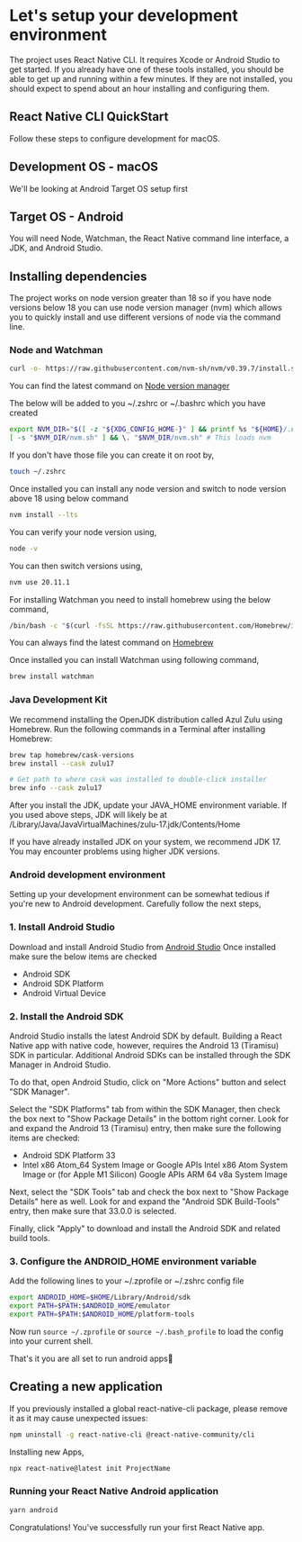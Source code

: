 # Let's setup your development environment

The project uses React Native CLI. It requires Xcode or Android Studio to get started. If you already have one of these tools installed, you should be able to get up and running within a few minutes. If they are not installed, you should expect to spend about an hour installing and configuring them.

## React Native CLI QuickStart

Follow these steps to configure development for macOS.

## Development OS - macOS

We'll be looking at Android Target OS setup first

## Target OS - Android

You will need Node, Watchman, the React Native command line interface, a JDK, and Android Studio.

## Installing dependencies

The project works on node version greater than 18 so if you have node versions below 18 you can use node version manager (nvm) which allows you to quickly install and use different versions of node via the command line.

### Node and Watchman

```bash
curl -o- https://raw.githubusercontent.com/nvm-sh/nvm/v0.39.7/install.sh | bash
```

You can find the latest command on
[Node version manager](https://github.com/nvm-sh/nvm)

The below will be added to you ~/.zshrc or ~/.bashrc which you have created

```bash
export NVM_DIR="$([ -z "${XDG_CONFIG_HOME-}" ] && printf %s "${HOME}/.nvm" || printf %s "${XDG_CONFIG_HOME}/nvm")"
[ -s "$NVM_DIR/nvm.sh" ] && \. "$NVM_DIR/nvm.sh" # This loads nvm
```

If you don't have those file you can create it on root by,

```bash
touch ~/.zshrc
```

Once installed you can install any node version and switch to node version above 18 using below command

```bash
nvm install --lts
```

You can verify your node version using,

```bash
node -v
```

You can then switch versions using,

```bash
nvm use 20.11.1
```

For installing Watchman you need to install homebrew using the below command,

```bash
/bin/bash -c "$(curl -fsSL https://raw.githubusercontent.com/Homebrew/install/HEAD/install.sh)"
```

You can always find the latest command on
[Homebrew](https://brew.sh/)

Once installed you can install Watchman using following command,

```bash
brew install watchman
```

### Java Development Kit

We recommend installing the OpenJDK distribution called Azul Zulu using Homebrew. Run the following commands in a Terminal after installing Homebrew:

```bash
brew tap homebrew/cask-versions
brew install --cask zulu17

# Get path to where cask was installed to double-click installer
brew info --cask zulu17
```

After you install the JDK, update your JAVA_HOME environment variable. If you used above steps, JDK will likely be at /Library/Java/JavaVirtualMachines/zulu-17.jdk/Contents/Home

If you have already installed JDK on your system, we recommend JDK 17. You may encounter problems using higher JDK versions.

### Android development environment

Setting up your development environment can be somewhat tedious if you're new to Android development. Carefully follow the next steps,

### 1. Install Android Studio

Download and install Android Studio from [Android Studio](https://developer.android.com/studio)
Once installed make sure the below items are checked

- Android SDK
- Android SDK Platform
- Android Virtual Device

### 2. Install the Android SDK

Android Studio installs the latest Android SDK by default. Building a React Native app with native code, however, requires the Android 13 (Tiramisu) SDK in particular. Additional Android SDKs can be installed through the SDK Manager in Android Studio.

To do that, open Android Studio, click on "More Actions" button and select "SDK Manager".

Select the "SDK Platforms" tab from within the SDK Manager, then check the box next to "Show Package Details" in the bottom right corner. Look for and expand the Android 13 (Tiramisu) entry, then make sure the following items are checked:

- Android SDK Platform 33
- Intel x86 Atom_64 System Image or Google APIs Intel x86 Atom System Image or (for Apple M1 Silicon) Google APIs ARM 64 v8a System Image

Next, select the "SDK Tools" tab and check the box next to "Show Package Details" here as well. Look for and expand the "Android SDK Build-Tools" entry, then make sure that 33.0.0 is selected.

Finally, click "Apply" to download and install the Android SDK and related build tools.

### 3. Configure the ANDROID_HOME environment variable

Add the following lines to your ~/.zprofile or ~/.zshrc config file

```bash
export ANDROID_HOME=$HOME/Library/Android/sdk
export PATH=$PATH:$ANDROID_HOME/emulator
export PATH=$PATH:$ANDROID_HOME/platform-tools
```

Now run
`source ~/.zprofile` or `source ~/.bash_profile` to load the config into your current shell.

That's it you are all set to run android apps🥳

## Creating a new application

If you previously installed a global react-native-cli package, please remove it as it may cause unexpected issues:

```bash
npm uninstall -g react-native-cli @react-native-community/cli
```

Installing new Apps,

```bash
npx react-native@latest init ProjectName
```

### Running your React Native Android application

```bash
yarn android
```

Congratulations! You've successfully run your first React Native app.
